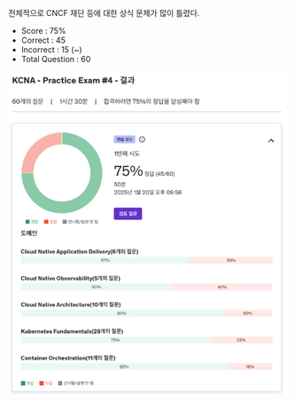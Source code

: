 전체적으로 CNCF 재단 등에 대한 상식 문제가 많이 틀렸다.

- Score : 75%
- Correct : 45
- Incorrect : 15 (~)
- Total Question : 60

<img src="./udemy-test-4.png" style="width: 600px;">
